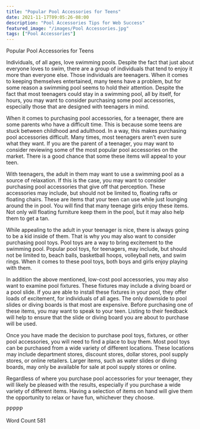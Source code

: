 ```yaml
---
title: "Popular Pool Accessories for Teens"
date: 2021-11-17T09:05:26-08:00
description: "Pool Accessories Tips for Web Success"
featured_image: "/images/Pool Accessories.jpg"
tags: ["Pool Accessories"]
---
```


Popular Pool Accessories for Teens

Individuals, of all ages, love swimming pools. Despite the fact that just about everyone loves to swim, there are a group of individuals that tend to enjoy it more than everyone else.  Those individuals are teenagers. When it comes to keeping themselves entertained, many teens have a problem, but for some reason a swimming pool seems to hold their attention. Despite the fact that most teenagers could stay in a swimming pool, all by itself, for hours, you may want to consider purchasing some pool accessories, especially those that are designed with teenagers in mind.

When it comes to purchasing pool accessories, for a teenager, there are some parents who have a difficult time. This is because some teens are stuck between childhood and adulthood. In a way, this makes purchasing pool accessories difficult. Many times, most teenagers aren’t even sure what they want.  If you are the parent of a teenager, you may want to consider reviewing some of the most popular pool accessories on the market. There is a good chance that some these items will appeal to your teen.

With teenagers, the adult in them may want to use a swimming pool as a source of relaxation. If this is the case, you may want to consider purchasing pool accessories that give off that perception. These accessories may include, but should not be limited to, floating rafts or floating chairs. These are items that your teen can use while just lounging around the in pool. You will find that many teenage girls enjoy these items.  Not only will floating furniture keep them in the pool, but it may also help them to get a tan.

While appealing to the adult in your teenager is nice, there is always going to be a kid inside of them. That is why you may also want to consider purchasing pool toys.  Pool toys are a way to bring excitement to the swimming pool.  Popular pool toys, for teenagers, may include, but should not be limited to, beach balls, basketball hoops, volleyball nets, and swim rings.  When it comes to these pool toys, both boys and girls enjoy playing with them.

In addition the above mentioned, low-cost pool accessories, you may also want to examine pool fixtures. These fixtures may include a diving board or a pool slide.  If you are able to install these fixtures in your pool, they offer loads of excitement, for individuals of all ages. The only downside to pool slides or diving boards is that most are expensive.  Before purchasing one of these items, you may want to speak to your teen. Listing to their feedback will help to ensure that the slide or diving board you are about to purchase will be used.

Once you have made the decision to purchase pool toys, fixtures, or other pool accessories, you will need to find a place to buy them.  Most pool toys can be purchased from a wide variety of different locations. These locations may include department stores, discount stores, dollar stores, pool supply stores, or online retailers.  Larger items, such as water slides or diving boards, may only be available for sale at pool supply stores or online.

Regardless of where you purchase pool accessories for your teenager, they will likely be pleased with the results, especially if you purchase a wide variety of different items.  Having a selection of items on hand will give them the opportunity to relax or have fun, whichever they choose.  

PPPPP

Word Count 581

